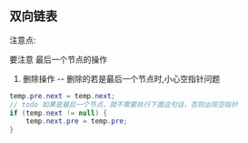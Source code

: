 ## 双向链表

注意点:

要注意 最后一个节点的操作

1. 删除操作 -- 删除的若是最后一个节点时,小心空指针问题
```java
temp.pre.next = temp.next;
// todo 如果是最后一个节点，就不需要执行下面这句话，否则出现空指针
if (temp.next != null) {
    temp.next.pre = temp.pre;
}
```